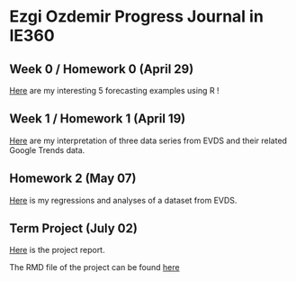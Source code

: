 
# Ezgi Ozdemir Progress Journal in IE360

## Week 0 / Homework 0 (April 29)

[Here](files/IE360_Spring21_Homework0.html) are my interesting 5 forecasting examples using R !

## Week 1 / Homework 1 (April 19)

[Here](files/HW1/IE360_HW1.html) are my interpretation of three data series from EVDS and their 
related Google Trends data.

## Homework 2 (May 07)

[Here](files/HW2/IE360_HW2.html) is my regressions and analyses of a dataset from EVDS.

## Term Project (July 02)

[Here](files/IE360_ProjectReport_Group6.html) is the project report.

The RMD file of the project can be found [here](files/IE360_ProjectReport_Group6.Rmd)